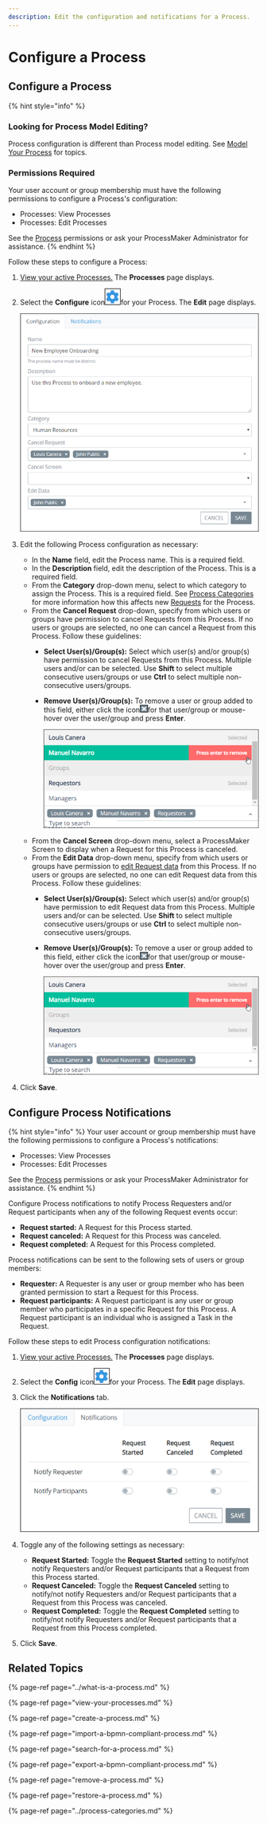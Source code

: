 ```yaml
---
description: Edit the configuration and notifications for a Process.
---
```


# Configure a Process

## Configure a Process

{% hint style="info" %}
### Looking for Process Model Editing?

Process configuration is different than Process model editing. See [Model Your Process](../../process-design/model-your-process/) for topics.

### Permissions Required

Your user account or group membership must have the following permissions to configure a Process's configuration:

* Processes: View Processes
* Processes: Edit Processes

See the [Process](../../../processmaker-administration/permission-descriptions-for-users-and-groups.md#processes) permissions or ask your ProcessMaker Administrator for assistance.
{% endhint %}

Follow these steps to configure a Process:

1. [View your active Processes.](./#view-your-processes) The **Processes** page displays.
2. Select the **Configure** icon![](../../../.gitbook/assets/configure-process-icon-processes-page-processes.png)for your Process. The **Edit** page displays.  

   ![](../../../.gitbook/assets/edit-process-page-processes.png)

3. Edit the following Process configuration as necessary:
   * In the **Name** field, edit the Process name. This is a required field.
   * In the **Description** field, edit the description of the Process. This is a required field.
   * From the **Category** drop-down menu, select to which category to assign the Process. This is a required field. See [Process Categories](../process-categories.md) for more information how this affects new [Requests](../../../using-processmaker/requests/what-is-a-request.md) for the Process.
   * From the **Cancel Request** drop-down, specify from which users or groups have permission to cancel Requests from this Process. If no users or groups are selected, no one can cancel a Request from this Process. Follow these guidelines:
     * **Select User\(s\)/Group\(s\):** Select which user\(s\) and/or group\(s\) have permission to cancel Requests from this Process. Multiple users and/or can be selected. Use **Shift** to select multiple consecutive users/groups or use **Ctrl** to select multiple non-consecutive users/groups.
     * **Remove User\(s\)/Group\(s\):** To remove a user or group added to this field, either click the icon![](../../../.gitbook/assets/close-remove-delete-user-group-processes.png)for that user/group or mouse-hover over the user/group and press **Enter**.

       ![](../../../.gitbook/assets/close-remove-delete-user-group-drop-down-processes.png)
   * From the **Cancel Screen** drop-down menu, select a ProcessMaker Screen to display when a Request for this Process is canceled.
   * From the **Edit Data** drop-down menu, specify from which users or groups have permission to [edit Request data](../../../using-processmaker/requests/request-details.md#editable-request-data) from this Process. If no users or groups are selected, no one can edit Request data from this Process. Follow these guidelines:
     * **Select User\(s\)/Group\(s\):** Select which user\(s\) and/or group\(s\) have permission to edit Request data from this Process. Multiple users and/or can be selected. Use **Shift** to select multiple consecutive users/groups or use **Ctrl** to select multiple non-consecutive users/groups.
     * **Remove User\(s\)/Group\(s\):** To remove a user or group added to this field, either click the icon![](../../../.gitbook/assets/close-remove-delete-user-group-processes.png)for that user/group or mouse-hover over the user/group and press **Enter**.   

       ![](../../../.gitbook/assets/close-remove-delete-user-group-drop-down-processes.png)
4. Click **Save**.

## Configure Process Notifications

{% hint style="info" %}
Your user account or group membership must have the following permissions to configure a Process's notifications:

* Processes: View Processes
* Processes: Edit Processes

See the [Process](../../../processmaker-administration/permission-descriptions-for-users-and-groups.md#processes) permissions or ask your ProcessMaker Administrator for assistance.
{% endhint %}

Configure Process notifications to notify Process Requesters and/or Request participants when any of the following Request events occur:

* **Request started:** A Request for this Process started.
* **Request canceled:** A Request for this Process was canceled.
* **Request completed:** A Request for this Process completed.

Process notifications can be sent to the following sets of users or group members:

* **Requester:** A Requester is any user or group member who has been granted permission to start a Request for this Process.
* **Request participants:** A Request participant is any user or group member who participates in a specific Request for this Process. A Request participant is an individual who is assigned a Task in the Request.

Follow these steps to edit Process configuration notifications:

1. [View your active Processes.](./#view-your-processes) The **Processes** page displays.
2. Select the **Config** icon![](../../../.gitbook/assets/configure-process-icon-processes-page-processes.png)for your Process. The **Edit** page displays.
3. Click the **Notifications** tab.  

   ![](../../../.gitbook/assets/edit-process-notifications-processes.png)

4. Toggle any of the following settings as necessary:
   * **Request Started:** Toggle the **Request Started** setting to notify/not notify Requesters and/or Request participants that a Request from this Process started.
   * **Request Canceled:** Toggle the **Request Canceled** setting to notify/not notify Requesters and/or Request participants that a Request from this Process was canceled.
   * **Request Completed:** Toggle the **Request Completed** setting to notify/not notify Requesters and/or Request participants that a Request from this Process completed.
5. Click **Save**.

## Related Topics

{% page-ref page="../what-is-a-process.md" %}

{% page-ref page="view-your-processes.md" %}

{% page-ref page="create-a-process.md" %}

{% page-ref page="import-a-bpmn-compliant-process.md" %}

{% page-ref page="search-for-a-process.md" %}

{% page-ref page="export-a-bpmn-compliant-process.md" %}

{% page-ref page="remove-a-process.md" %}

{% page-ref page="restore-a-process.md" %}

{% page-ref page="../process-categories.md" %}


